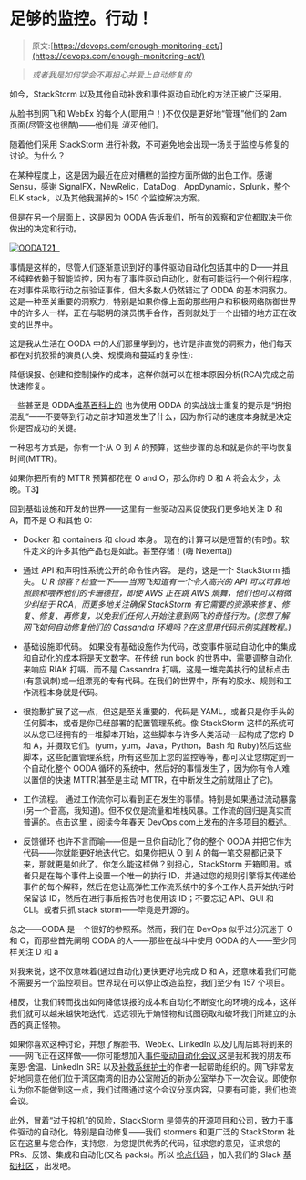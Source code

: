 # 足够的监控。行动！

> 原文:[https://devops.com/enough-monitoring-act/](https://devops.com/enough-monitoring-act/)

> *或者我是如何学会不再担心并爱上自动修复的*

如今，StackStorm 以及其他自动补救和事件驱动自动化的方法正被广泛采用。

从脸书到网飞和 WebEx 的每个人(耶用户！)不仅仅是更好地“管理”他们的 2am 页面(尽管这也很酷)——他们是 *消灭* 他们。

随着他们采用 StackStorm 进行补救，不可避免地会出现一场关于监控与修复的讨论。为什么？

在某种程度上，这是因为最近在应对糟糕的监控方面所做的出色工作。感谢 Sensu，感谢 SignalFX，NewRelic，DataDog，AppDynamic，Splunk，整个 ELK stack，以及其他我漏掉的> 150 个监控解决方案。

但是在另一个层面上，这是因为 OODA 告诉我们，所有的观察和定位都取决于你做出的决定和行动。

[![OODA](../Images/e9c77d15902b4f41a8f8587b810dc685.png)T2】](https://devops.com/wp-content/uploads/2015/10/OODA.jpg)

事情是这样的，尽管人们逐渐意识到好的事件驱动自动化包括其中的 D——并且不纯粹依赖于智能监控，因为有了事件驱动自动化，就有可能运行一个例行程序，在对事件采取行动之前验证事件，但大多数人仍然错过了 ODDA 的基本洞察力。这是一种至关重要的洞察力，特别是如果你像上面的那些用户和积极网络防御世界中的许多人一样，正在与聪明的演员携手合作，否则就处于一个出错的地方正在改变的世界中。

这是我从生活在 OODA 中的人们那里学到的，也许是非直觉的洞察力，他们每天都在对抗狡猾的演员(人类、规模熵和蔓延的复杂性):

降低误报、创建和控制操作的成本，这样你就可以在根本原因分析(RCA)完成之前快速修复。

一些甚至是 ODDA[维基百科上的](https://en.wikipedia.org/wiki/OODA_loop) 也为使用 ODDA 的实战战士重复的提示是“拥抱混乱”——不要等到行动之前才知道发生了什么，因为你行动的速度本身就是决定你是否成功的关键。

一种思考方式是，你有一个从 O 到 A 的预算，这些步骤的总和就是你的平均恢复时间(MTTR)。

如果你把所有的 MTTR 预算都花在 O and O，那么你的 D 和 A 将会太少，太晚。T3】

回到基础设施和开发的世界——这里有一些驱动因素促使我们更多地关注 D 和 A，而不是 O 和其他 O:

*   Docker 和 containers 和 cloud 本身。 现在的计算可以是短暂的(有时)。软件定义的许多其他产品也是如此。甚至存储！(嗨 Nexenta))

*   通过 API 和声明性系统公开的命令性内容。 是的，这是一个 StackStorm 插头。 *U R 惊喜？检查一下——当网飞知道有一个令人高兴的 API 可以可靠地照顾和喂养他们的卡珊德拉，即使 AWS 正在跳 AWS 熵舞，他们也可以稍微少纠结于 RCA，而更多地关注确保 StackStorm 有它需要的资源来修复、修复、修复、再修复，以免我们任何人开始注意到网飞的奇怪行为。(您想了解网飞如何自动修复他们的 Cassandra 环境吗？在这里用代码示例[实践教程。)](https://stackstorm.com/2015/09/22/auto-remediating-bad-hosts-in-cassandra-cluster-with-stackstorm/)*

*   基础设施即代码。 如果没有基础设施作为代码，改变事件驱动自动化中的集成和自动化的成本将是天文数字。在传统 run book 的世界中，需要调整自动化来响应 RIAK 打嗝，而不是 Cassandra 打嗝，这是一堆完美执行的鼠标点击(有意讽刺)或一组漂亮的专有代码。在我们的世界中，所有的胶水、规则和工作流程本身就是代码。

*   很抱歉扩展了这一点，但这是至关重要的，代码是 YAML，或者只是你手头的任何脚本，或者是你已经部署的配置管理系统。像 StackStorm 这样的系统可以从您已经拥有的一堆脚本开始，这些脚本与许多人类活动一起构成了您的 D 和 A，并摄取它们。(yum，yum，Java，Python，Bash 和 Ruby)然后这些脚本，这些配置管理系统，所有这些加上您的监控等等，都可以让您绑定到一个自动化整个 OODA 循环的系统中。然后好的事情发生了，因为你有令人难以置信的快速 MTTR(甚至是主动 MTTR，在中断发生之前就阻止了它)。

*   工作流程。 通过工作流你可以看到正在发生的事情。特别是如果通过流动暴露(另一个音高，我知道)。但不仅仅是流量和堆栈风暴。工作流的回归是真实而普遍的。点击这里 ，阅读今年春天 DevOps.com[上发布的许多项目的概述。](https://devops.com/2015/04/09/return-workflows/)

*   反馈循环 也许不言而喻——但是一旦你自动化了你的整个 OODA 并把它作为代码——你就能更好地迭代它。如果你把从 O 到 A 的每一笔交易都记录下来，那就更是如此了。你怎么能这样做？别担心，StackStorm 开箱即用。或者只是在每个事件上设置一个唯一的执行 ID，并通过您的规则引擎将其传递给事件的每个解释，然后在您让高弹性工作流系统中的多个工作人员开始执行时保留该 ID，然后在进行事后报告时也使用该 ID；不要忘记 API、GUI 和 CLI。或者只抓 stack storm——毕竟是开源的。

总之——OODA 是一个很好的参照系。然而，我们在 DevOps 似乎过分沉迷于 O 和 O，而那些首先阐明 OODA 的人——那些在战斗中使用 OODA 的人——至少同样关注 D 和 a

对我来说，这不仅意味着(通过自动化)更快更好地完成 D 和 A，还意味着我们可能不需要另一个监控项目。世界现在可以停止改造监控，我们至少有 157 个项目。

相反，让我们转而找出如何降低误报的成本和自动化不断变化的环境的成本，这样我们就可以越来越快地迭代，远远领先于熵怪物和试图窃取和破坏我们所建立的东西的真正怪物。

如果你喜欢这种讨论，并想了解脸书、WebEx、LinkedIn 以及几周后即将到来的——网飞正在这样做——你可能想加入[事件驱动自动化会议](https://www.meetup.com/Auto-Remediation-and-Event-Driven-Automation/),这是我和我的朋友布莱恩·舍温、LinkedIn SRE 以及[补救系统护士](https://engineering.linkedin.com/sre/introducing-nurse-auto-remediation-linkedin)的作者一起帮助组织的。网飞非常友好地同意在他们位于湾区南湾的旧办公室附近的新办公室举办下一次会议。即使你认为你不能做到这一点，我们试图通过这个会议分享内容，只要有可能，我们也流会议。

此外，冒着“过于投机”的风险，StackStorm 是领先的开源项目和公司，致力于事件驱动的自动化，特别是自动修复——我们 stormers 和更广泛的 StackStorm 社区在这里与您合作，支持您，为您提供优秀的代码，征求您的意见，征求您的 PRs、反馈、集成和自动化(又名 packs)。所以 [抢点代码](http://www.stackstorm.com) ，加入我们的 Slack [基础社区](http://www.stackstorm.com/community-signup) ，出发吧。